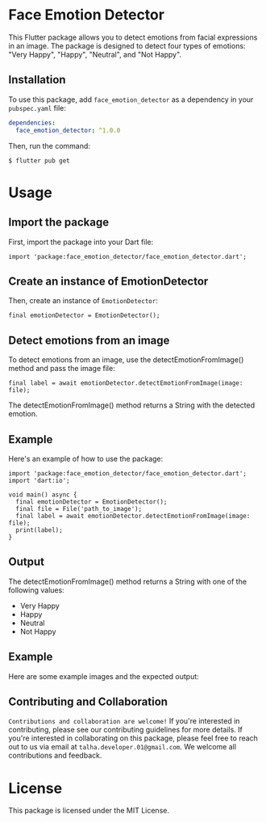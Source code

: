 # Face Emotion Detector

This Flutter package allows you to detect emotions from facial expressions in an image. The package is designed to detect four types of emotions: "Very Happy", "Happy", "Neutral", and "Not Happy". 

## Installation

To use this package, add `face_emotion_detector` as a dependency in your `pubspec.yaml` file:

```yaml
dependencies:
  face_emotion_detector: ^1.0.0
``` 


Then, run the command:

```
$ flutter pub get
```
# Usage

## Import the package
First, import the package into your Dart file:
```
import 'package:face_emotion_detector/face_emotion_detector.dart';
```
## Create an instance of EmotionDetector
Then, create an instance of `EmotionDetector`:
```
final emotionDetector = EmotionDetector();
```
## Detect emotions from an image
To detect emotions from an image, use the detectEmotionFromImage() method and pass the image file:
```
final label = await emotionDetector.detectEmotionFromImage(image: file);
```
The detectEmotionFromImage() method returns a String with the detected emotion.

## Example
Here's an example of how to use the package:
```
import 'package:face_emotion_detector/face_emotion_detector.dart';
import 'dart:io';

void main() async {
  final emotionDetector = EmotionDetector();
  final file = File('path_to_image');
  final label = await emotionDetector.detectEmotionFromImage(image: file);
  print(label);
}
```

## Output
The detectEmotionFromImage() method returns a String with one of the following values:

* Very Happy
* Happy
* Neutral
* Not Happy

## Example
Here are some example images and the expected output:



## Contributing and Collaboration
`Contributions and collaboration are welcome!` If you're interested in contributing, please see our contributing guidelines for more details. If you're interested in collaborating on this package, please feel free to reach out to us via email at `talha.developer.01@gmail.com`. We welcome all contributions and feedback.

# License
This package is licensed under the MIT License.



